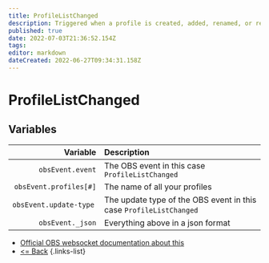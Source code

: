 ```yaml
---
title: ProfileListChanged
description: Triggered when a profile is created, added, renamed, or removed.
published: true
date: 2022-07-03T21:36:52.154Z
tags: 
editor: markdown
dateCreated: 2022-06-27T09:34:31.158Z
---
```


# ProfileListChanged

## Variables

| Variable | Description |
|---------:|:------------|
| `obsEvent.event` | The OBS event in this case `ProfileListChanged`
| `obsEvent.profiles[#]` | The name of all your profiles
| `obsEvent.update-type	` | The update type of the OBS event in this case `ProfileListChanged`
| `obsEvent._json` | Everything above in a json format
* [Official OBS websocket documentation about this](https://github.com/obsproject/obs-websocket/blob/4.x-current/docs/generated/protocol.md#profilelistchanged)
* [<= Back](/en/Broadcasters/OBS/Events)
{.links-list}